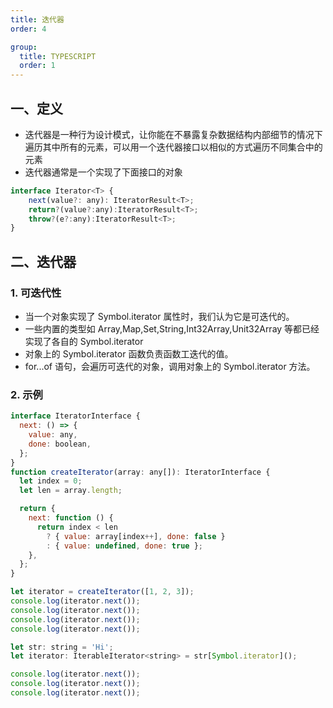 ```yaml
---
title: 迭代器
order: 4

group:
  title: TYPESCRIPT
  order: 1
---
```


## 一、定义

- 迭代器是一种行为设计模式，让你能在不暴露复杂数据结构内部细节的情况下遍历其中所有的元素，可以用一个迭代器接口以相似的方式遍历不同集合中的元素
- 迭代器通常是一个实现了下面接口的对象

```js
interface Iterator<T> {
    next(value?: any): IteratorResult<T>;
    return?(value?:any):IteratorResult<T>;
    throw?(e?:any):IteratorResult<T>;
}
```

## 二、迭代器

### 1. 可迭代性

- 当一个对象实现了 Symbol.iterator 属性时，我们认为它是可迭代的。
- 一些内置的类型如 Array,Map,Set,String,Int32Array,Unit32Array 等都已经实现了各自的 Symbol.iterator
- 对象上的 Symbol.iterator 函数负责函数工迭代的值。
- for...of 语句，会遍历可迭代的对象，调用对象上的 Symbol.iterator 方法。

### 2. 示例

```js
interface IteratorInterface {
  next: () => {
    value: any,
    done: boolean,
  };
}
function createIterator(array: any[]): IteratorInterface {
  let index = 0;
  let len = array.length;

  return {
    next: function () {
      return index < len
        ? { value: array[index++], done: false }
        : { value: undefined, done: true };
    },
  };
}

let iterator = createIterator([1, 2, 3]);
console.log(iterator.next());
console.log(iterator.next());
console.log(iterator.next());
console.log(iterator.next());
```

```js
let str: string = 'Hi';
let iterator: IterableIterator<string> = str[Symbol.iterator]();

console.log(iterator.next());
console.log(iterator.next());
console.log(iterator.next());
```
